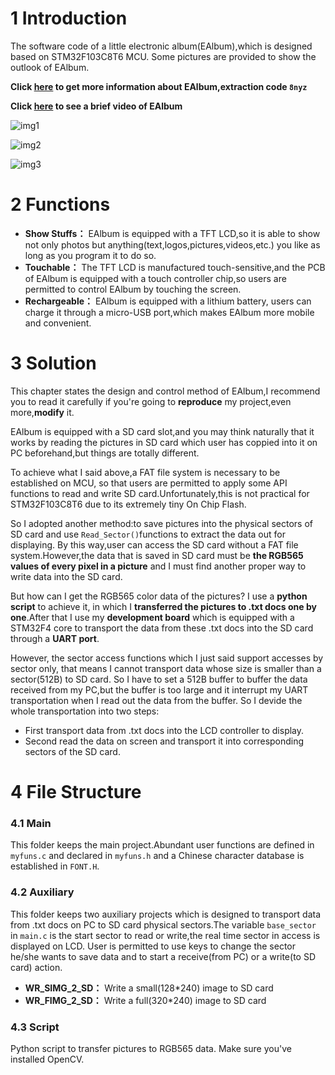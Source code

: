 
# 1  Introduction
The software code of a little electronic album(EAlbum),which is designed based on STM32F103C8T6 MCU. Some pictures are provided to show the outlook of EAlbum.

**Click [here](https://pan.baidu.com/s/1BRxl9arHRHqPtyCifSQCGA) to get more information about EAlbum,extraction code `8nyz`** 

**Click [here](https://www.bilibili.com/video/BV1of4y1e7pQ) to see a brief video of EAlbum** 

![img1](https://github.com/MiskaMoska/EAlbum/img1.png)

![img2](https://github.com/MiskaMoska/EAlbum/img2.png)

![img3](https://github.com/MiskaMoska/EAlbum/img3.png)

# 2 Functions
- **Show Stuffs：** EAlbum is equipped with a TFT LCD,so it is able to show not only photos but anything(text,logos,pictures,videos,etc.) you like as long as you program it to do so. 
- **Touchable：** The TFT LCD is manufactured touch-sensitive,and the PCB of EAlbum is equipped with a touch controller chip,so users are permitted to control EAlbum by touching the screen.
- **Rechargeable：** EAlbum is equipped with a lithium battery, users can charge it through a micro-USB port,which makes EAlbum more mobile and convenient.

# 3 Solution
This chapter states the design and control method of EAlbum,I recommend you to read it carefully if you're going to **reproduce** my project,even more,**modify** it.

 EAlbum is equipped with a SD card slot,and you may think naturally that it works by reading the pictures in SD card which user has coppied into it on PC beforehand,but things are totally different.   

To achieve what I said above,a FAT file system is necessary to be established on MCU, so that users are permitted to apply some API functions to read and write SD card.Unfortunately,this is not practical for STM32F103C8T6 due to its extremely tiny On Chip Flash. 

So I adopted another method:to save pictures into the physical sectors of SD card and use `Read_Sector()`functions to extract the data out for displaying. By this way,user can access the SD card without a FAT file system.However,the data that is saved in SD card must be **the RGB565 values of every pixel in a picture** and I must find another proper way to write data into the SD card.

But how can I get the RGB565 color data of the pictures? I use a **python script** to achieve it, in which I **transferred the pictures to .txt docs one by one**.After that I use my **development board** which is equipped with a STM32F4 core to transport the data from these .txt docs into the SD card through a **UART port**. 

However, the sector access functions which I just said support accesses by sector only, that means I cannot transport data whose size is smaller than a sector(512B) to SD card. So I have to set a 512B buffer to buffer the data received from my PC,but the buffer is too large and it interrupt my UART transportation when I read out the data from the buffer. So I devide the whole transportation into two steps:
- First transport data from .txt docs into the LCD controller to display.
- Second read the data on screen and transport it into corresponding sectors of the SD card.

# 4 File Structure
### 4.1 Main
This folder keeps the main project.Abundant user functions are defined in `myfuns.c`
and declared in `myfuns.h` and a Chinese character database is established in `FONT.H`.
### 4.2 Auxiliary
This folder keeps two auxiliary projects which is designed to transport data from .txt docs on PC to SD card physical sectors.The variable `base_sector` in `main.c` is the start sector to read or write,the real time sector in access is displayed on LCD. User is permitted to use keys to change the sector he/she wants to save data and to start a receive(from PC) or a write(to SD card) action.
- **WR_SIMG_2_SD：** Write a small(128*240) image to SD card
- **WR_FIMG_2_SD：** Write a full(320*240) image to SD card

### 4.3 Script
Python script to transfer pictures to RGB565 data. Make sure you've installed OpenCV.
